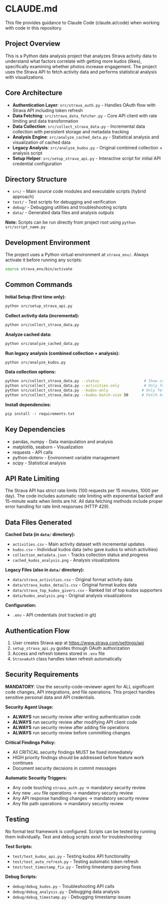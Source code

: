 # CLAUDE.md

This file provides guidance to Claude Code (claude.ai/code) when working with code in this repository.

## Project Overview

This is a Python data analysis project that analyzes Strava activity data to understand what factors correlate with getting more kudos (likes), specifically examining whether photos increase engagement. The project uses the Strava API to fetch activity data and performs statistical analysis with visualizations.

## Core Architecture

- **Authentication Layer**: `src/strava_auth.py` - Handles OAuth flow with Strava API including token refresh
- **Data Fetching**: `src/strava_data_fetcher.py` - Core API client with rate limiting and data transformation
- **Data Collection**: `src/collect_strava_data.py` - Incremental data collection with persistent storage and metadata tracking
- **Analysis Engine**: `src/analyze_cached_data.py` - Statistical analysis and visualization of cached data
- **Legacy Analysis**: `src/analyze_kudos.py` - Original combined collection + analysis script
- **Setup Helper**: `src/setup_strava_api.py` - Interactive script for initial API credential configuration

## Directory Structure

- `src/` - Main source code modules and executable scripts (hybrid approach)
- `test/` - Test scripts for debugging and verification
- `debug/` - Debugging utilities and troubleshooting scripts
- `data/` - Generated data files and analysis outputs

**Note:** Scripts can be run directly from project root using `python src/script_name.py`

## Development Environment

The project uses a Python virtual environment at `strava_env/`. Always activate it before running any scripts:

```bash
source strava_env/bin/activate
```

## Common Commands

**Initial Setup (first time only):**
```bash
python src/setup_strava_api.py
```

**Collect activity data (incremental):**
```bash
python src/collect_strava_data.py
```

**Analyze cached data:**
```bash
python src/analyze_cached_data.py
```

**Run legacy analysis (combined collection + analysis):**
```bash
python src/analyze_kudos.py
```

**Data collection options:**
```bash
python src/collect_strava_data.py --status                    # Show collection status
python src/collect_strava_data.py --activities-only           # Only fetch activities
python src/collect_strava_data.py --kudos-only               # Only fetch kudos
python src/collect_strava_data.py --kudos-batch-size 50      # Fetch kudos for 50 activities
```

**Install dependencies:**
```bash
pip install -r requirements.txt
```

## Key Dependencies

- pandas, numpy - Data manipulation and analysis
- matplotlib, seaborn - Visualization
- requests - API calls
- python-dotenv - Environment variable management
- scipy - Statistical analysis

## API Rate Limiting

The Strava API has strict rate limits (100 requests per 15 minutes, 1000 per day). The code includes automatic rate limiting with exponential backoff and 15-minute waits when limits are hit. All data fetching methods include proper error handling for rate limit responses (HTTP 429).

## Data Files Generated

**Cached Data (in `data/` directory):**
- `activities.csv` - Main activity dataset with incremental updates
- `kudos.csv` - Individual kudos data (who gave kudos to which activities)
- `collection_metadata.json` - Tracks collection status and progress
- `cached_kudos_analysis.png` - Analysis visualizations

**Legacy Files (also in `data/` directory):**
- `data/strava_activities.csv` - Original format activity data
- `data/strava_kudos_details.csv` - Original format kudos data
- `data/strava_top_kudos_givers.csv` - Ranked list of top kudos supporters
- `data/kudos_analysis.png` - Original analysis visualizations

**Configuration:**
- `.env` - API credentials (not tracked in git)

## Authentication Flow

1. User creates Strava app at https://www.strava.com/settings/api
2. `setup_strava_api.py` guides through OAuth authorization
3. Access and refresh tokens stored in `.env` file
4. `StravaAuth` class handles token refresh automatically

## Security Requirements

**MANDATORY**: Use the security-code-reviewer agent for ALL significant code changes, API integrations, and file operations. This project handles sensitive personal data and API credentials.

**Security Agent Usage:**
- **ALWAYS** run security review after writing authentication code
- **ALWAYS** run security review after modifying API client code  
- **ALWAYS** run security review after adding file operations
- **ALWAYS** run security review before committing changes

**Critical Findings Policy:**
- All CRITICAL security findings MUST be fixed immediately
- HIGH priority findings should be addressed before feature work continues
- Document security decisions in commit messages

**Automatic Security Triggers:**
- Any code touching `strava_auth.py` → mandatory security review
- Any new `.env` file operations → mandatory security review  
- Any API response handling changes → mandatory security review
- Any file path operations → mandatory security review

## Testing

No formal test framework is configured. Scripts can be tested by running them individually. Test and debug scripts exist for troubleshooting:

**Test Scripts:**
- `test/test_kudos_api.py` - Testing kudos API functionality
- `test/test_auto_refresh.py` - Testing automatic token refresh
- `test/test_timestamp_fix.py` - Testing timestamp parsing fixes

**Debug Scripts:**
- `debug/debug_kudos.py` - Troubleshooting API calls
- `debug/debug_analysis.py` - Debugging data analysis
- `debug/debug_timestamp.py` - Debugging timestamp issues